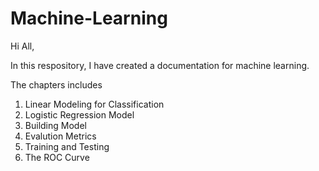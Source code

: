 # Machine-Learning
Hi All, 

In this respository, I have created a documentation for machine learning.

The chapters includes
1. Linear Modeling for Classification
2. Logistic Regression Model
3. Building Model
4. Evalution Metrics
5. Training and Testing
6. The ROC Curve
